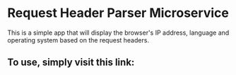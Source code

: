 <h1>Request Header Parser Microservice</h1>

<p>This is a simple app that will display the browser's IP address, language and operating system based on the request headers.</p>

<h2>To use, simply visit this link:</h2>
<p><code></code></p>
